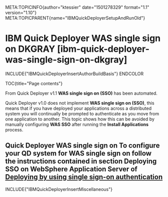 META:TOPICINFO{author="ktessier" date="1501278329" format="1.1"
version="1.10"} META:TOPICPARENT{name="IBMQuickDeployerSetupAndRunOld"}

# IBM Quick Deployer WAS single sign on DKGRAY [ibm-quick-deployer-was-single-sign-on-dkgray]

INCLUDE{"IBMQuickDeployerInsertAuthorBuildBasis"} ENDCOLOR

TOC{title="Page contents"}

From Quick Deployer v1.1 **WAS single sign on (SSO)** has been
automated.

Quick Deployer v1.0 does not implement **WAS single sign on (SSO)**,
this means that if you have deployed your applications across a
distributed system you will continually be prompted to authenticate as
you move from one application to another. This topic shows how this can
be avoided by manually configuring **WAS SSO** after running the
**Install Applications** process.

## Quick Deployer WAS single sign on To configure your QD system for WAS single sign on follow the instructions contained in section **Deploying SSO on WebSphere Application Server** of [Deploying by using single sign-on authentication](http://www-01.ibm.com/support/knowledgecenter/SSYMRC_6.0.0/com.ibm.jazz.install.doc/topics/t_deploy_single_sign-on.html?cp=SSYMRC_6.0.0⟨=en)

INCLUDE{"IBMQuickDeployerInsertMiscellaneous"}

